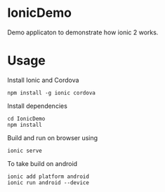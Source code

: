 # IonicDemo
  Demo applicaton to demonstrate how ionic 2 works.

# Usage

  Install Ionic and Cordova
  ```
  npm install -g ionic cordova
  ```
  Install dependencies
  ```
  cd IonicDemo
  npm install
  ```
  Build and run on browser using
  ```
  ionic serve
  ```
  To take build on android
  ```
  ionic add platform android
  ionic run android --device
